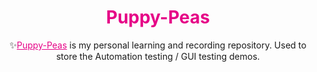 <h1 style='color:rgb(230,3,135);' align="center">Puppy-Peas </h1>
<div align="center">
  ✨<a href="https://github.com/bayuefen/algocasts" style='color:rgb(230,3,135);'>Puppy-Peas</a> is my personal learning and recording repository. Used to store the Automation testing / GUI testing demos.
</div>